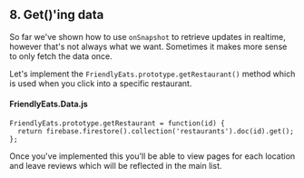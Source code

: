 ## 8. Get()'ing data

So far we've shown how to use `onSnapshot` to retrieve updates in realtime, however that's not always what we want. Sometimes it makes more sense to only fetch the data once.

Let's implement the `FriendlyEats.prototype.getRestaurant()` method which is used when you click into a specific restaurant.

#### FriendlyEats.Data.js

```
FriendlyEats.prototype.getRestaurant = function(id) {
  return firebase.firestore().collection('restaurants').doc(id).get();
};
```

Once you've implemented this you'll be able to view pages for each location and leave reviews which will be reflected in the main list.
